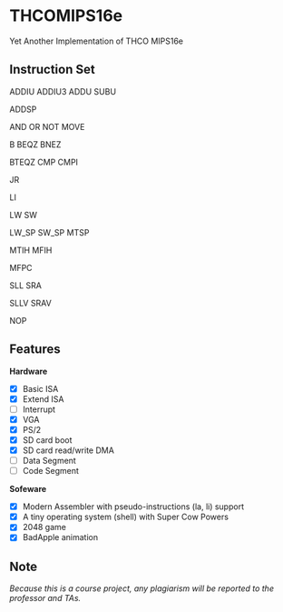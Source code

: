 # THCOMIPS16e
Yet Another Implementation of THCO MIPS16e

## Instruction Set

ADDIU ADDIU3 ADDU SUBU

ADDSP

AND OR NOT MOVE

B BEQZ BNEZ

BTEQZ CMP CMPI

JR

LI

LW SW

LW_SP SW_SP MTSP

MTIH MFIH

MFPC

SLL SRA

SLLV SRAV

NOP

## Features

**Hardware**

* [x] Basic ISA
* [x] Extend ISA
* [ ] Interrupt
* [x] VGA
* [x] PS/2
* [x] SD card boot
* [x] SD card read/write DMA
* [ ] Data Segment
* [ ] Code Segment

**Sofeware**

* [x] Modern Assembler with pseudo-instructions (la, li) support
* [x] A tiny operating system (shell) with Super Cow Powers
* [x] 2048 game
* [x] BadApple animation

## Note

*Because this is a course project, any plagiarism will be reported to the professor and TAs.*
